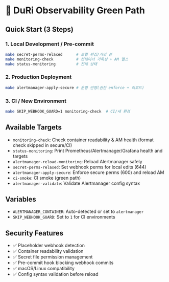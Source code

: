 # 🚀 DuRi Observability Green Path

## Quick Start (3 Steps)

### 1. Local Development / Pre-commit
```bash
make secret-perms-relaxed      # 로컬 편집/커밋 전
make monitoring-check          # 컨테이너 가독성 + AM 헬스
make status-monitoring         # 전체 상태
```

### 2. Production Deployment
```bash
make alertmanager-apply-secure # 운영 반영(권한 enforce + 리로드)
```

### 3. CI / New Environment
```bash
make SKIP_WEBHOOK_GUARD=1 monitoring-check  # CI/새 환경
```

## Available Targets

- `monitoring-check`: Check container readability & AM health (format check skipped in secure/CI)
- `status-monitoring`: Print Prometheus/Alertmanager/Grafana health and targets
- `alertmanager-reload-monitoring`: Reload Alertmanager safely
- `secret-perms-relaxed`: Set webhook perms for local edits (644)
- `alertmanager-apply-secure`: Enforce secure perms (600) and reload AM
- `ci-smoke`: CI smoke (green path)
- `alertmanager-validate`: Validate Alertmanager config syntax

## Variables

- `ALERTMANAGER_CONTAINER`: Auto-detected or set to `alertmanager`
- `SKIP_WEBHOOK_GUARD`: Set to `1` for CI environments

## Security Features

- ✅ Placeholder webhook detection
- ✅ Container readability validation
- ✅ Secret file permission management
- ✅ Pre-commit hook blocking webhook commits
- ✅ macOS/Linux compatibility
- ✅ Config syntax validation before reload
